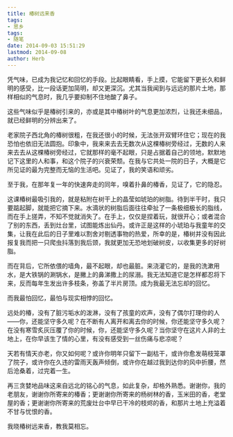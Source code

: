 ```yaml
---
title: 椿树远来香
tags:
- 思乡
tags: 
- 随笔
date: 2014-09-03 15:51:29
lastmod: 2014-09-08
author: Herb
---
```

凭气味，已成为我记忆和回忆的手段。比起眼睛看，手上摸，它能留下更长久和鲜明的感受，比一段话更加简明，却又更深沉。尤其当我闻到与远远的那片土地，那样相似的气息时，我几乎要抑制不住地酸了鼻子。 

这些气味似乎是椿树引来的，亦或是其中椿树叶的气息更加浓烈，让我还未细品，就已经鲜明的分辨出来了。

老家院子西北角的椿树很粗，在我还很小的时候，无法张开双臂环住它；现在的我恐怕也依旧无法圆抱。印象中，我来来去去无数次从这棵椿树旁经过，无数的人来来去去从这棵椿树旁经过，它就那样的毫不起眼，只是占据着自己的领地，默默地记下这里的人和事，和这个院子的兴衰荣颓。在我与它共处一院的日子，大概是它所见证的最为完整而无恼的生活吧。见证了，我的笑语和顽劣。

至于我，在那年复一年的快速奔走的同年，嗅着扑鼻的椿香，见证了，它的隐忍。

这课椿树最吸引我的，就是粘附在树干上的晶莹如琥珀的树脂。待到半干时，我只要踮起脚，就能把它摘下来。水滴状的树脂后面往往牵扯了一条极细极长的脂线，而在手上搓弄，不知不觉就消失了。在手上，仅仅是捏着玩，就很开心；或者混合了别的东西，丢到灶台里，试图能炼出仙丹。或许正是这样的小琥珀与我童年的交集，让我在此后的日子里难以割舍对剔透事物的热爱，所幸的是，椿树并没有因此报复我而把一只爬虫抖落到我后颈，我就更加无恐地划破树皮，以收集更多的好树脂。

而在背后，它所依偎的墙角，最不起眼，却也最脏。来浇灌它的，是我的洗漱用水，是大铁锅的涮锅水，是撇上的鼻涕撒上的尿溺。我无法知道它是怎样都忍将下来，反而每年生发出许多枝条，弥盖了半片房顶。成为我最无法忘却的回忆。

而我最怕回忆，最怕与现实相悖的回忆。

远处的椿，没有了脏污垢水的泼淋，没有了孩童的欢声，没有了偶尔打理你的人——你，还能坚守多久呢？在不断有人离开和离去你的时候，你还能坚守多久呢？在没有寒雪炙灰压覆了你的时候，你，还能坚守多久呢？当你坚守在这片人非的土地上，在你早该生了情的心里，有没有感受到一丝伤痛与悲凉呢？

天若有情天亦老，你又如何呢？或许你明年只留下一副枯干，或许你愈发萌枝笼罩了院子，或许你在久违的雷雨天轰声倾倒，或许你在越过我到达你的风中折腰，然后沧桑着，过完着一生。

再三贪婪地品味这来自远北的铭心的气息，如此复杂，却格外熟悉。谢谢你，我的老朋友，谢谢你所寄来的椿香；更谢谢你所寄来的杨树林的香，玉米田的香，老堂屋的香；更谢谢你所寄来的荒废灶台中早已干冷的枝烬的香，和那片土地上充溢着不甘与忧恨的香。

我晓椿树远来香，教我莫相忘。